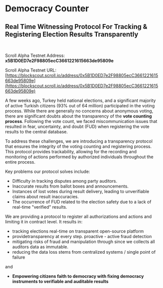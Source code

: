 # Democracy Counter

## Real Time Witnessing Protocol For Tracking & Registering Election Results Transparently
<br/>

Scroll Alpha Testnet Address: **x5B1D0ED7e2F98805ecC3661221615663de95809e**
<br/>

Scroll Alpha Testnet URL: [https://blockscout.scroll.io/address/0x5B1D0ED7e2F98805ecC3661221615663de95809e](https://blockscout.scroll.io/address/0x5B1D0ED7e2F98805ecC3661221615663de95809e)

A few weeks ago, Turkey held national elections, and a significant majority of active Turkish citizens (93% out of 64 million) participated in the voting process. While there are generally no concerns about anonymous voting, there are significant doubts about the transparency of the **vote counting process**. Following the vote count, we faced miscommunication issues that resulted in fear, uncertainty, and doubt (FUD) when registering the vote results to the central database.

To address these challenges, we are introducing a transparency protocol that ensures the integrity of the voting counting and registering process. This protocol provides trackability, allowing for the recording and monitoring of actions performed by authorized individuals throughout the entire process.

Key problems our protocol solves include:

- Difficulty in tracking disputes among party auditors.
- Inaccurate results from ballot boxes and announcements.
- Instances of lost votes during result delivery, leading to unverifiable claims about result inaccuracies.
- The occurrence of FUD related to the election safety due to a lack of real-time "verified" results.

We are providing a protocol to register all authorizations and actions and limiting it in contract level. 
It results in:

- tracking elections real-time on transparent open-source platform
- providetransparency at every step. proactive - active fraud detection
- mitigating risks of fraud and manipulation through since we collects all auditors data as immutable.
- reducing the data loss stems from centralized systems / single point of failure

and

- **Empowering citizens faith to democracy with fixing democracy instruments to verifiable and auditable results**